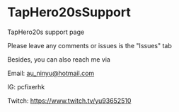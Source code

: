 # TapHero20sSupport
TapHero20s support page

Please leave any comments or issues is the "Issues" tab

Besides, you can also reach me via 

Email: au_ninyu@hotmail.com

IG: pcfixerhk

Twitch: https://www.twitch.tv/yu93652510

